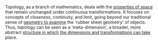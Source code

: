 
Topology, as a branch of mathematics, deals with the [properties of space](1/2/1/1/1/.Space) that remain unchanged under continuous transformations. It focuses on concepts of closeness, continuity, and limit, going beyond our traditional sense of [geometry to examine](2/3/2/3/2/3/.Geometry) the 'rubber sheet geometry' of objects. Thus, topology can be seen as a 'meta-dimension', a broader, more abstract [structure in which](1/1/3/3/1/2/2/.Structure) [the dimensions and](1/2/1/3/1/3/3/2/2/.Box%20Size) [transformations can take](3/3/2/2/2/3/2/.Transformation) place.


